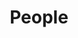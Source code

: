 ---
title: People
type: landing

sections:
  - block: people
    content:
      title: People
      # Choose which groups/teams of users to display.
      #   Edit `user_groups` in each user's profile to add them to one or more of these groups.
      user_groups:
        - Researchers
        - PhD Students
        - Administration
        - Honorary
        - Former Members
      # sort_by: Params.last_name
      sort_by: Weight
      # sort_ascending: true
    design:
      view: card
      show_interests: false
      show_role: true
      show_social: true
      css_class: universal-wrapper

  - block: markdown
    content:
      title: Former Head of VC Lab
      text: |
        - [Roberto Scopigno](https://vcg.isti.cnr.it/~scopigno/) - *Research Director, currently director of ISTI*
        - [Claudio Montani](https://vcg.isti.cnr.it/~montani/) - *Research Director, Retired*
    design:
      css_class: universal-wrapper
        

  - block: markdown
    content:
      title: Former Members
      text: |
        - Thomas Alderighi - _Phd & Research Fellow - Nov 2018 - Feb 2022 * (since 2023 ANSYS)_
        - Andrea Maggiordomo - *Phd - (since 2023 NVIDIA)_
        - Andrea Baldacci - *Phd*
        - Luca Benedetti - *Phd*
        - Daniele Bernabei - *Phd*
        - Rita Borgo - *Phd*
        - Paolo Brivio - *Phd*
        - Giuseppe Croccia - *Research Fellow*
        - Marco Di Benedetto - *Phd, Research Fellow*
        - Daniele Duranti - *Phd*
        - Irene Filoscia - *Research Fellow*
        - Valeria Garro - *Research Fellow*
        - Gael Guennebaud - *Visiting*
        - Kai Hormann - *Visiting*
        - Frederic Larue - *Visiting*
        - Iason Manolas - *Phd*
        - Giorgio Marcias - *Phd*
        - Stefano Marras - *Phd*
        - Ricardo Marroquim - *Visiting*
        - Nicolas Mellado - *Visiting*
        - Cesar Mendoza - *Visiting*
        - Stefano Nuvoli - *Research Fellow*
        - Gregorio Palmas - *Phd*
        - Claudio Rocchini - *Research Fellow*
        - Manuele Sabbadin - *Phd*
        - Andrea Spinelli - *Research Fellow*
    design:
      css_class: universal-wrapper
---